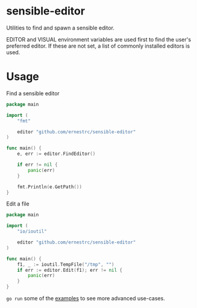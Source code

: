 # sensible-editor
Utilities to find and spawn a sensible editor. 

EDITOR and VISUAL environment variables are used first to find the user's preferred editor. If these are not set, a list of commonly installed editors is used.

# Usage
Find a sensible editor
```go
package main

import (
	"fmt"

	editor "github.com/ernestrc/sensible-editor"
)

func main() {
	e, err := editor.FindEditor()

	if err != nil {
		panic(err)
	}

	fmt.Println(e.GetPath())
}
```


Edit a file

```go
package main

import (
	"io/ioutil"

	editor "github.com/ernestrc/sensible-editor"
)

func main() {
	f1, _ := ioutil.TempFile("/tmp", "")
	if err := editor.Edit(f1); err != nil {
		panic(err)
	}
}
```

`go run` some of the [examples](examples) to see more advanced use-cases.
